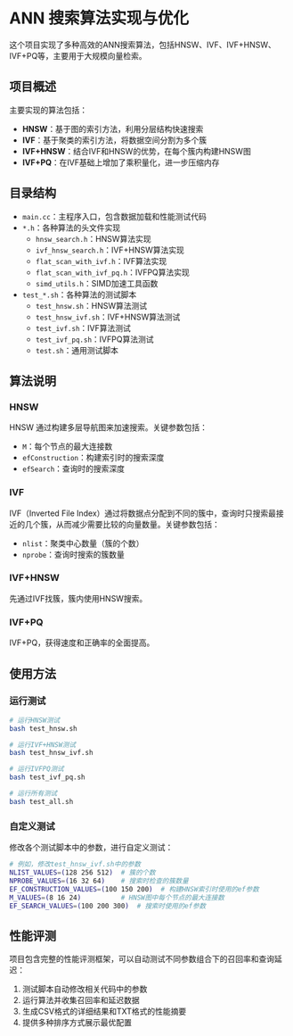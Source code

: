 # ANN 搜索算法实现与优化

这个项目实现了多种高效的ANN搜索算法，包括HNSW、IVF、IVF+HNSW、IVF+PQ等，主要用于大规模向量检索。

## 项目概述

主要实现的算法包括：

- **HNSW**：基于图的索引方法，利用分层结构快速搜索
- **IVF**：基于聚类的索引方法，将数据空间分割为多个簇
- **IVF+HNSW**：结合IVF和HNSW的优势，在每个簇内构建HNSW图
- **IVF+PQ**：在IVF基础上增加了乘积量化，进一步压缩内存


## 目录结构

- `main.cc`：主程序入口，包含数据加载和性能测试代码
- `*.h`：各种算法的头文件实现
  - `hnsw_search.h`：HNSW算法实现
  - `ivf_hnsw_search.h`：IVF+HNSW算法实现
  - `flat_scan_with_ivf.h`：IVF算法实现
  - `flat_scan_with_ivf_pq.h`：IVFPQ算法实现
  - `simd_utils.h`：SIMD加速工具函数
- `test_*.sh`：各种算法的测试脚本
  - `test_hnsw.sh`：HNSW算法测试
  - `test_hnsw_ivf.sh`：IVF+HNSW算法测试
  - `test_ivf.sh`：IVF算法测试
  - `test_ivf_pq.sh`：IVFPQ算法测试
  - `test.sh`：通用测试脚本

## 算法说明

### HNSW
HNSW 通过构建多层导航图来加速搜索。关键参数包括：
- `M`：每个节点的最大连接数
- `efConstruction`：构建索引时的搜索深度
- `efSearch`：查询时的搜索深度

### IVF
IVF（Inverted File Index）通过将数据点分配到不同的簇中，查询时只搜索最接近的几个簇，从而减少需要比较的向量数量。关键参数包括：
- `nlist`：聚类中心数量（簇的个数）
- `nprobe`：查询时搜索的簇数量

### IVF+HNSW
先通过IVF找簇，簇内使用HNSW搜索。

### IVF+PQ
IVF+PQ，获得速度和正确率的全面提高。

## 使用方法

### 运行测试

```bash
# 运行HNSW测试
bash test_hnsw.sh

# 运行IVF+HNSW测试
bash test_hnsw_ivf.sh

# 运行IVFPQ测试
bash test_ivf_pq.sh

# 运行所有测试
bash test_all.sh
```

### 自定义测试

修改各个测试脚本中的参数，进行自定义测试：

```bash
# 例如，修改test_hnsw_ivf.sh中的参数
NLIST_VALUES=(128 256 512)  # 簇的个数
NPROBE_VALUES=(16 32 64)    # 搜索时检查的簇数量
EF_CONSTRUCTION_VALUES=(100 150 200)  # 构建HNSW索引时使用的ef参数
M_VALUES=(8 16 24)          # HNSW图中每个节点的最大连接数
EF_SEARCH_VALUES=(100 200 300)  # 搜索时使用的ef参数
```

## 性能评测

项目包含完整的性能评测框架，可以自动测试不同参数组合下的召回率和查询延迟：

1. 测试脚本自动修改相关代码中的参数
2. 运行算法并收集召回率和延迟数据
3. 生成CSV格式的详细结果和TXT格式的性能摘要
4. 提供多种排序方式展示最优配置

